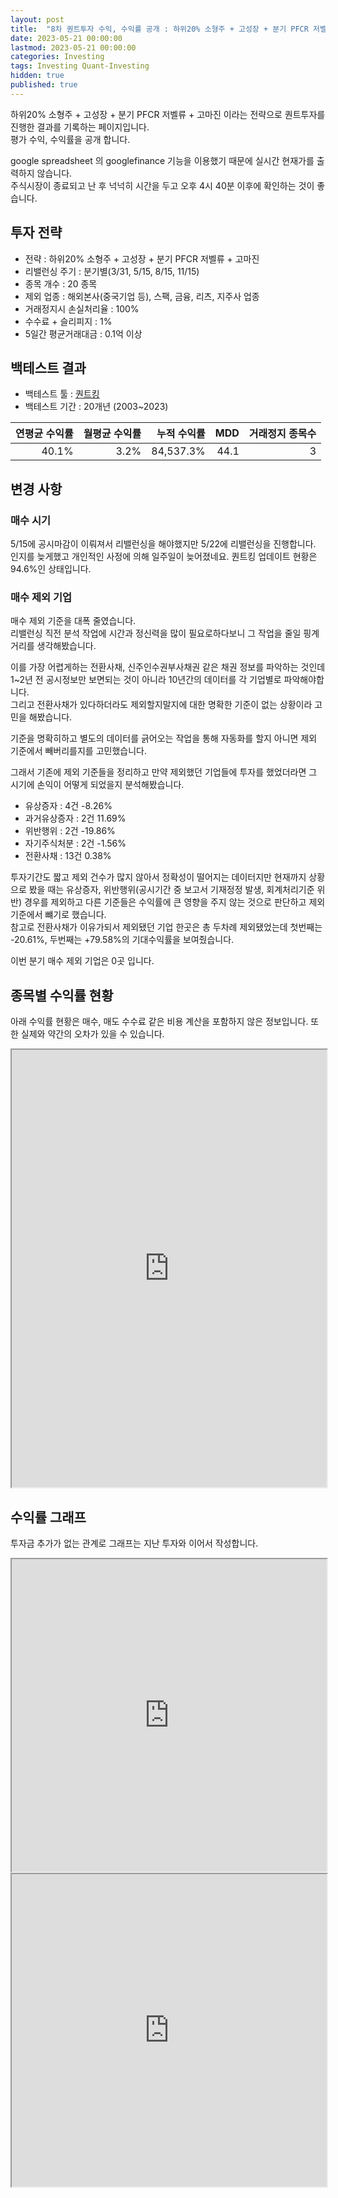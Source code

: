 ```yaml
---
layout: post
title:  "8차 퀀트투자 수익, 수익률 공개 : 하위20% 소형주 + 고성장 + 분기 PFCR 저벨류 + 고마진"
date: 2023-05-21 00:00:00
lastmod: 2023-05-21 00:00:00
categories: Investing
tags: Investing Quant-Investing
hidden: true
published: true
---
```


하위20% 소형주 + 고성장 + 분기 PFCR 저벨류 + 고마진 이라는 전략으로 퀀트투자를 진행한 결과를 기록하는 페이지입니다.  
평가 수익, 수익률을 공개 합니다.  

<!--more-->  

google spreadsheet 의 googlefinance 기능을 이용했기 때문에 실시간 현재가를 출력하지 않습니다.  
주식시장이 종료되고 난 후 넉넉히 시간을 두고 오후 4시 40분 이후에 확인하는 것이 좋습니다.  

## 투자 전략

  * 전략 : 하위20% 소형주 + 고성장 + 분기 PFCR 저벨류 + 고마진
  * 리밸런싱 주기 : 분기별(3/31, 5/15, 8/15, 11/15)
  * 종목 개수 : 20 종목
  * 제외 업종 : 해외본사(중국기업 등), 스팩, 금융, 리츠, 지주사 업종
  * 거래정지시 손실처리율 : 100%
  * 수수료 + 슬리피지 : 1%
  * 5일간 평균거래대금 : 0.1억 이상

## 백테스트 결과 

  * 백테스트 툴 : [퀀트킹](http://www.quantking.co.kr)
  * 백테스트 기간 : 20개년 (2003~2023)

|연평균 수익률|월평균 수익률|누적 수익률|MDD|거래정지 종목수|
|---:|---:|---:|---:|---:|
|40.1%|3.2%|84,537.3%|44.1|3|

## 변경 사항 

### 매수 시기

5/15에 공시마감이 이뤄져서 리밸런싱을 해야했지만 5/22에 리밸런싱을 진행합니다. 
인지를 늦게했고 개인적인 사정에 의해 일주일이 늦어졌네요. 퀀트킹 업데이트 현황은 94.6%인 상태입니다.  


### 매수 제외 기업

매수 제외 기준을 대폭 줄였습니다.  
리밸런싱 직전 분석 작업에 시간과 정신력을 많이 필요로하다보니 그 작업을 줄일 핑계거리를 생각해봤습니다.  

이를 가장 어렵게하는 전환사채, 신주인수권부사채권 같은 채권 정보를 파악하는 것인데 1~2년 전 공시정보만 보면되는 것이 아니라 10년간의 데이터를 각 기업별로 파악해야합니다.  
그리고 전환사채가 있다하더라도 제외할지말지에 대한 명확한 기준이 없는 상황이라 고민을 해봤습니다.  

기준을 명확히하고 별도의 데이터를 긁어오는 작업을 통해 자동화를 할지 아니면 제외 기준에서 빼버리를지를 고민했습니다. 

그래서 기존에 제외 기준들을 정리하고 만약 제외했던 기업들에 투자를 했었더라면 그 시기에 손익이 어떻게 되었을지 분석해봤습니다.  

  * 유상증자 : 4건 -8.26%
  * 과거유상증자 : 2건 11.69%
  * 위반행위 : 2건 -19.86%
  * 자기주식처분 : 2건 -1.56%
  * 전환사채 : 13건 0.38%

투자기간도 짧고 제외 건수가 많지 않아서 정확성이 떨어지는 데이터지만 
현재까지 상황으로 봤을 때는 유상증자, 위반행위(공시기간 중 보고서 기재정정 발생, 회계처리기준 위반) 경우를 제외하고 다른 기준들은 수익률에 큰 영향을 주지 않는 것으로 판단하고 제외 기준에서 뺴기로 했습니다.  
참고로 전환사채가 이유가되서 제외됐던 기업 한곳은 총 두차례 제외됐었는데 첫번째는 -20.61%, 두번째는 +79.58%의 기대수익률을 보여줬습니다.  

이번 분기 매수 제외 기업은 0곳 입니다.  

## 종목별 수익률 현황

아래 수익률 현황은 매수, 매도 수수료 같은 비용 계산을 포함하지 않은 정보입니다. 또한 실제와 약간의 오차가 있을 수 있습니다.  

<iframe src="https://docs.google.com/spreadsheets/d/e/2PACX-1vRHclJcL_QjTWm0g7gGzg-zn501Naf9ooeW5baGNkW86TSpbHulGFBWhZr77I9qk_HN7apM5oJSyUOg/pubhtml?gid=1967941242&amp;single=true&amp;widget=true&amp;headers=false" style="width:100%;min-height:700px;max-height:2200px;"></iframe>
<!--ads-->  

## 수익률 그래프 

투자금 추가가 없는 관계로 그래프는 지난 투자와 이어서 작성합니다.  

<iframe src="https://docs.google.com/spreadsheets/d/e/2PACX-1vRHclJcL_QjTWm0g7gGzg-zn501Naf9ooeW5baGNkW86TSpbHulGFBWhZr77I9qk_HN7apM5oJSyUOg/pubhtml?gid=1631942239&single=true" style="width:100%;min-height:500px;max-height:2200px;"></iframe>  


<iframe src="https://docs.google.com/spreadsheets/d/e/2PACX-1vRHclJcL_QjTWm0g7gGzg-zn501Naf9ooeW5baGNkW86TSpbHulGFBWhZr77I9qk_HN7apM5oJSyUOg/pubhtml?gid=1057887183&single=true" style="width:100%;min-height:500px;max-height:5000px;"></iframe>  




